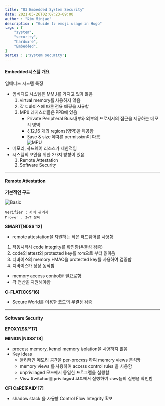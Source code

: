 ```yaml
---
title: "03 Embedded System Security"
date: 2021-05-26T02:07:23+09:00
author : "Kim Minjae"
description : "Guide to emoji usage in Hugo"
tags : [
    "system",
    "security",
    "hardware",
    "Embedded",
]
series : ["system security"]
---
```


#### **Embedded 시스템 개요**   
임베디드 시스템 특징
- 임베디드 시스템은 MMU를 가지고 있지 않음
  1. virtual memory를 사용하지 않음
  2. 각 디바이스에 따른 전용 메핑을 사용함
  3. MPU 레지스터들은 PPB에 있음
      -  Private Peripheral Bus:내부와 외부의 프로세서의 접근을 제공하는 메모리 영역
      -  8,12,16 개의 regions(영역)을 제공함
      -  Base & size 에따른 permission이 다름   
    ![MPU](https://gamjagoon.github.io/asdf/img/MPU.jpg)
- 메모리, 하드웨어 리소스가 제한적임
- 시스템의 보안을 위한 2가지 방향이 있음
  1. Remote Attestation
  2. Software Security

---
#### **Remote Attestation**

**기본적인 구조**   

![Basic](https://gamjagoon.github.io/img/Basic.jpg)   

    Verifier : 서버 관리자  
    Prover : IoT 장비

**SMART\[NDSS'12\]**   
- remote attestation을 지원하는 작은 하드뤠어를 사용함   
1. 작동시작시 code integrity를 확인함(무결성 검증)
2. code의 attest와 protected key를 rom으로 부터 읽어옴
3. 디바이스의 memory HMAC을 protected key를 사용하여 검증함
4. 디바이스가 정상 동작함

- memory access control을 필요로함
- 각 연산을 지원해야함

**C-FLAT\[CCS'16\]**   
- Secure World를 이용한 코드의 무결성 검증
---
#### **Software Security**   

**EPOXY\[S&P'17\]**   


**MINION\[NDSS'18\]**   
- process memory, kernel memory isolation을 사용하지 않음
- Key ideas
  - 물리적인 메모리 공간을 per-process 하여 memory views 분석함
  - memory views 를 사용하여 access control rules 을 사용함
  - unprivilaged 모드에서 동일한 프로그램을 실행함
  - View Switcher를 privileged 모드에서 실행하여 view들의 실행을 확인함    
  
**CFI CaRE\[RAID'17\]**   
- shadow stack 을 사용항 Control Flow Integrity 확보

